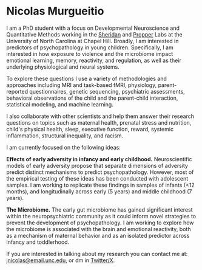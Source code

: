 #  **Nicolas Murgueitio**

I am a PhD student with a focus on Developmental Neuroscience and Quantitative Methods working in the [Sheridan](https://circlelab.unc.edu/) and [Propper](https://beelab.web.unc.edu/) Labs at the University of North Carolina at Chapel Hill. Broadly, I am interested in predictors of psychopathology in young children. Specifically, I am interested in how exposure to violence and the microbiome impact emotional learning, memory, reactivity, and regulation, as well as their underlying physiological and neural systems.

To explore these questions I use a variety of methodologies and approaches including MRI and task-based fMRI, physiology, parent-reported questionnaires, genetic sequencing, psychiatric assessments, behavioral observations of the child and the parent-child interaction, statistical modeling, and machine learning. 

I also collaborate with other scientists and help them answer their research questions on topics such as maternal health, prenatal stress and nutrition, child's physical health, sleep, executive function, reward, systemic inflammation, structural inequality, and racism. 
    
I am currently focused on the following ideas: 

**Effects of early adversity in infancy and early childhood.** Neuroscientific models of early adversity propose that separate dimensions of adversity predict distinct mechanisms to predict psychopathology. However, most of the empirical testing of these ideas has been conducted with adolescent samples. I am working to replicate these findings in samples of infants (<12 months), and longitudinally across early (5 years) and middle childhood (7 years). 

**The Microbiome.** The early gut microbiome has gained significant interest within the neuropsychiatric community as it could inform novel  strategies to prevent the development of psychopathology. I am working to explore how the microbiome is associated with the brain and emotional reactivity, both as a mechanism of maternal behavior and as an isolated predictor across infancy and toddlerhood. 
   
If you are interested in talking about my research you can contact me at: [jnicolas@email.unc.edu](mailto:jnicolas@email.unc.edu), or dm in [Twitter/X](https://twitter.com/jnmurgueitio). 
